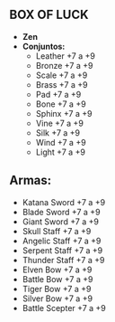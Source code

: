 ## BOX OF LUCK

- **Zen**
- **Conjuntos:**
  - Leather +7 a +9
  - Bronze +7 a +9
  - Scale +7 a +9
  - Brass +7 a +9
  - Pad +7 a +9
  - Bone +7 a +9
  - Sphinx +7 a +9
  - Vine +7 a +9
  - Silk +7 a +9
  - Wind +7 a +9
  - Light +7 a +9

## Armas:
- Katana Sword +7 a +9
- Blade Sword +7 a +9
- Giant Sword +7 a +9
- Skull Staff +7 a +9
- Angelic Staff +7 a +9
- Serpent Staff +7 a +9
- Thunder Staff +7 a +9
- Elven Bow +7 a +9
- Battle Bow +7 a +9
- Tiger Bow +7 a +9
- Silver Bow +7 a +9
- Battle Scepter +7 a +9
  
